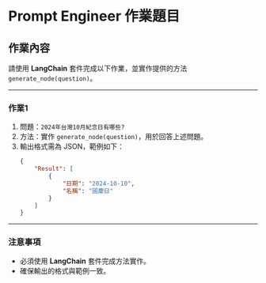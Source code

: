 # Prompt Engineer 作業題目

## 作業內容

請使用 **LangChain** 套件完成以下作業，並實作提供的方法 `generate_node(question)`。

---

### 作業1

1. 問題：`2024年台灣10月紀念日有哪些?`
2. 方法：實作 `generate_node(question)`，用於回答上述問題。
3. 輸出格式需為 JSON，範例如下：
    ```json
    {
        "Result": [
            {
                "日期": "2024-10-10",
                "名稱": "國慶日"
            }
        ]
    }
    ```

---

### 注意事項
- 必須使用 **LangChain** 套件完成方法實作。
- 確保輸出的格式與範例一致。

